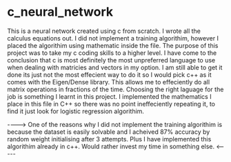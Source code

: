 # c_neural_network
This is a neural network created using c from scratch. I wrote all the calculus equations out. I did not implement a training algorithim, however I placed the algorithim using mathematic inside the file. The purpose of this project was to take my c coding skills to a higher level. I have come to the conclusion that c is most definitely the most unpreferred language to use when dealing with matricies and vectors in my option. I am still able to get it done its just not the most effecient way to do it so I would pick c++ as it comes with the Eigen/Dense library. This allows me to effeciently do all matrix operations in fractions of the time. Choosing the right laguage for the job is something I learnt in this project. I implemented the mathematics I place in this file in C++ so there was no point ineffeciently repeating it, to find it just look for logistic regression algorithim.         


----> One of the reasons why I did not implement the training algorithim is because the dataset is easily solvable and I acheived 87% accuracy by random weight initialising after 3 attempts. Plus I have implemented this algorithim already in c++. Would rather invest my time in something else. <-----   
